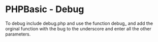 PHPBasic - Debug
=======

To debug include debug.php and use the function debug_ and add the orginal function with the bug to the underscore and enter all the other parameters.
